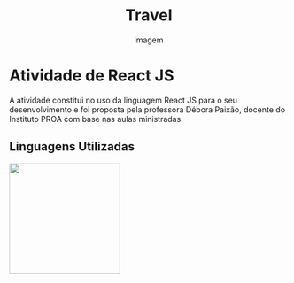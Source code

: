 <div align="center">
    <h1>Travel</h1>
    imagem
</div>

# Atividade de React JS 
A atividade constitui no uso da linguagem React JS para o seu desenvolvimento e foi proposta pela professora Débora Paixão, docente do Instituto PROA com base nas aulas ministradas. 

## Linguagens Utilizadas 

<img width="200px" height="200px" src="https://cdn.jsdelivr.net/gh/devicons/devicon/icons/react/react-original-wordmark.svg" />


